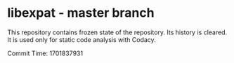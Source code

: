 # libexpat - master branch

This repository contains frozen state of the repository.
Its history is cleared. It is used only for static code
analysis with Codacy.

Commit Time: 1701837931